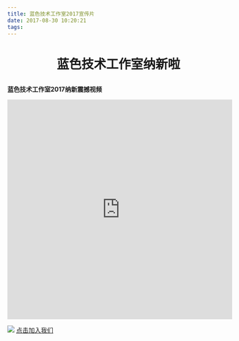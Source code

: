 ```yaml
---
title: 蓝色技术工作室2017宣传片
date: 2017-08-30 10:20:21
tags:
---
```

  # <p align="center">蓝色技术工作室纳新啦</p>
  **蓝色技术工作室2017纳新震撼视频**

<div>
<iframe height=498 width=510 src='http://player.youku.com/embed/XMjk5NzY2MDA5Ng==' frameborder=0 'allowfullscreen'></iframe></div>

<!-- more -->
![](http://upload-images.jianshu.io/upload_images/1569642-f84d3117dd8b0a76.jpeg?imageMogr2/auto-orient/strip%7CimageView2/2/w/1240)
 [点击加入我们](http://lsjsgzs0.mikecrm.com/Noaa4y)